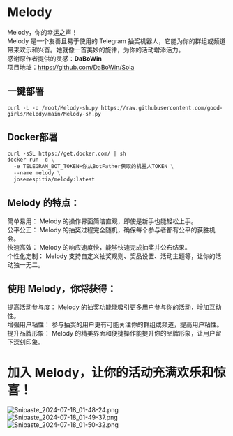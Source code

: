 # Melody
Melody，你的幸运之声！  
Melody 是一个友善且易于使用的 Telegram 抽奖机器人，它能为你的群组或频道带来欢乐和兴奋。她就像一首美妙的旋律，为你的活动增添活力。  
感谢原作者提供的灵感：**DaBoWin**  
项目地址：https://github.com/DaBoWin/Sola

## 一键部署  
```curl -L -o /root/Melody-sh.py https://raw.githubusercontent.com/good-girls/Melody/main/Melody-sh.py```


## Docker部署
```dockerfile
curl -sSL https://get.docker.com/ | sh
docker run -d \
  -e TELEGRAM_BOT_TOKEN=你从BotFather获取的机器人TOKEN \
  --name melody \
  josemespitia/melody:latest
```

## Melody 的特点：
简单易用： Melody 的操作界面简洁直观，即使是新手也能轻松上手。    
公平公正： Melody 的抽奖过程完全随机，确保每个参与者都有公平的获胜机会。  
快速高效： Melody 的响应速度快，能够快速完成抽奖并公布结果。  
个性化定制： Melody 支持自定义抽奖规则、奖品设置、活动主题等，让你的活动独一无二。  

## 使用 Melody，你将获得：
提高活动参与度： Melody 的抽奖功能能吸引更多用户参与你的活动，增加互动性。  
增强用户粘性： 参与抽奖的用户更有可能关注你的群组或频道，提高用户粘性。  
提升品牌形象： Melody 的精美界面和便捷操作能提升你的品牌形象，让用户留下深刻印象。  

# 加入 Melody，让你的活动充满欢乐和惊喜！  
![Snipaste_2024-07-18_01-48-24.png](https://lsky.dnlm.me/i/2024/07/18/669803f227175.png)  
![Snipaste_2024-07-18_01-49-37.png](https://lsky.dnlm.me/i/2024/07/18/669804387164a.png)  
![Snipaste_2024-07-18_01-50-32.png](https://lsky.dnlm.me/i/2024/07/18/66980469c5364.png)
